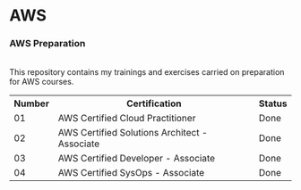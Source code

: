 # AWS
<h3>AWS Preparation</h3> <br>
This repository contains my trainings and exercises carried on preparation for AWS courses.
<table>
  <tr>
    <th>Number</th>
    <th>Certification</th>
    <th>Status</th>
  </tr>
  
  <tr>
    <td>01</td>
    <td>AWS Certified Cloud Practitioner</td>
    <td>Done</td>
  </tr>
  <tr>
    <td>02</td>
    <td>AWS Certified Solutions Architect - Associate</td>
    <td>Done</td>
  </tr>
  
  <tr>
    <td>03</td>
    <td>AWS Certified Developer - Associate</td>
    <td>Done</td>
  </tr>
  
  <tr>
    <td>04</td>
    <td>AWS Certified SysOps - Associate</td>
    <td>Done</td>
  </tr>
</table> 

